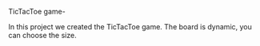 TicTacToe game-

In this project we created the TicTacToe game.
The board is dynamic, you can choose the size.
